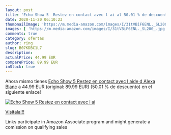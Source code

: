 ```yaml
---
layout: post
title: 'Echo Show 5  Restez en contact avec l ai al 50.01 % de descuento'
date: 2020-11-20 06:10:23
thumbnailImage: 'https://m.media-amazon.com/images/I/31tVBiF6ENL._SL200_.jpg'
images: [ 'https://m.media-amazon.com/images/I/31tVBiF6ENL._SL200_.jpg' ]
comments: true
category: ofertas
author: ring
slug: B07KDBC1L7
description:
actualPrice: 44.99 EUR
comparePrice: 89.99 EUR
inStock: true
---
```


Ahora mismo tienes [Echo Show 5  Restez en contact avec l aide d Alexa  Blanc](https://www.amazon.fr/dp/B07KDBC1L7/?tag=tolees0d-21) a 44.99 EUR (original: 89.99 EUR) (50.01 %  de descuento) en el siguiente enlace!

[![Echo Show 5  Restez en contact avec l ai](https://m.media-amazon.com/images/I/31tVBiF6ENL._SL200_.jpg)](https://www.amazon.fr/dp/B07KDBC1L7/?tag=tolees0d-21)

[Visítala!!!](https://www.amazon.fr/dp/B07KDBC1L7/?tag=tolees0d-21)

Links participate in Amazon Associate program and might generate a comission on qualifying sales
